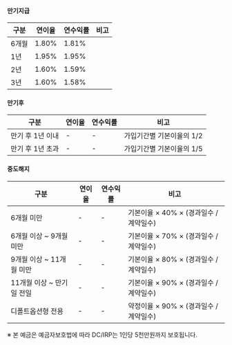 #### 만기지급  
| 구분     | 연이율 | 연수익률 | 비고 |
|----------|--------|----------|------|
| 6개월    | 1.80%  | 1.81%    |      |
| 1년      | 1.95%  | 1.95%    |      |
| 2년      | 1.60%  | 1.59%    |      |
| 3년      | 1.60%  | 1.58%    |      |

#### 만기후  
| 구분              | 연이율 | 연수익률 | 비고                                 |
|-------------------|--------|----------|--------------------------------------|
| 만기 후 1년 이내  | -      | -        | 가입기간별 기본이율의 1/2            |
| 만기 후 1년 초과  | -      | -        | 가입기간별 기본이율의 1/5            |

#### 중도해지  
| 구분                          | 연이율 | 연수익률 | 비고                                      |
|-------------------------------|--------|----------|-------------------------------------------|
| 6개월 미만                    | -      | -        | 기본이율 × 40% × (경과일수 / 계약일수)     |
| 6개월 이상 ~ 9개월 미만       | -      | -        | 기본이율 × 70% × (경과일수 / 계약일수)     |
| 9개월 이상 ~ 11개월 미만      | -      | -        | 기본이율 × 80% × (경과일수 / 계약일수)     |
| 11개월 이상 ~ 만기일 전일     | -      | -        | 기본이율 × 90% × (경과일수 / 계약일수)     |
| 디폴트옵션형 전용             | -      | -        | 약정이율 × 90% × (경과일수 / 계약일수)     |

※ 본 예금은 예금자보호법에 따라 DC/IRP는 1인당 5천만원까지 보호됩니다.